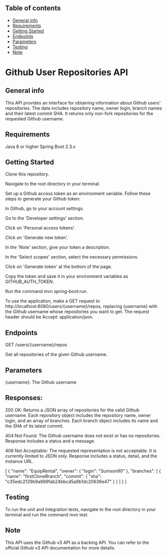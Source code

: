 
## Table of contents
* [General info](#general-info)
* [Requirements](#requirements)
* [Getting Started](#getting-started)
* [Endpoints](#endpoints)
* [Parameters](#parameters)
* [Testing](#testing)
* [Note](#note)


# Github User Repositories API

## General info
This API provides an interface for obtaining information about Github users' repositories. The data includes repository name, owner login, branch names and their latest commit SHA. It returns only non-fork repositories for the requested Github username.

## Requirements
Java 8 or higher
Spring Boot 2.3.x

## Getting Started

Clone this repository.

Navigate to the root directory in your terminal.

Set up a Github access token as an environment variable. Follow these steps to generate your Github token:

In Github, go to your account settings.

Go to the 'Developer settings' section.

Click on 'Personal access tokens'.

Click on 'Generate new token'.

In the 'Note' section, give your token a description.

In the 'Select scopes' section, select the necessary permissions.

Click on 'Generate token' at the bottom of the page.

Copy the token and save it in your environment variables as GITHUB_AUTH_TOKEN.

Run the command mvn spring-boot:run.

To use the application, make a GET request to http://localhost:8080/users/{username}/repos, replacing {username} with the Github username whose repositories you want to get. The
request header should be Accept: application/json.

## Endpoints

GET /users/{username}/repos

Get all repositories of the given Github username.

## Parameters

{username}: The Github username

## Responses:

200 OK: Returns a JSON array of repositories for the valid Github username. Each repository object includes the repository name, owner login, and an array of branches. Each branch object includes its name and the SHA of its latest commit.

404 Not Found: The Github username does not exist or has no repositories. Response includes a status and a message.

406 Not Acceptable: The requested representation is not acceptable. It is currently limited to JSON only. Response includes a status, detail, and the instance URL.

[
    {
        "name": "EquipRental",
        "owner": {
        "login": "Sumson90"
            },
            "branches": [
                {
              "name": "firstCloneBranch",
                "commit": {
                "sha": "c35edc2129b9a989fab24bbcd5a9b1dc20636e47"
                }
            }
        ]
    }
]


## Testing
To run the unit and integration tests, navigate to the root directory in your terminal and run the command mvn test.

## Note
This API uses the Github v3 API as a backing API. You can refer to the official Github v3 API documentation for more details.


